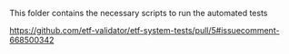 This folder contains the necessary scripts to run the automated tests

https://github.com/etf-validator/etf-system-tests/pull/5#issuecomment-668500342
